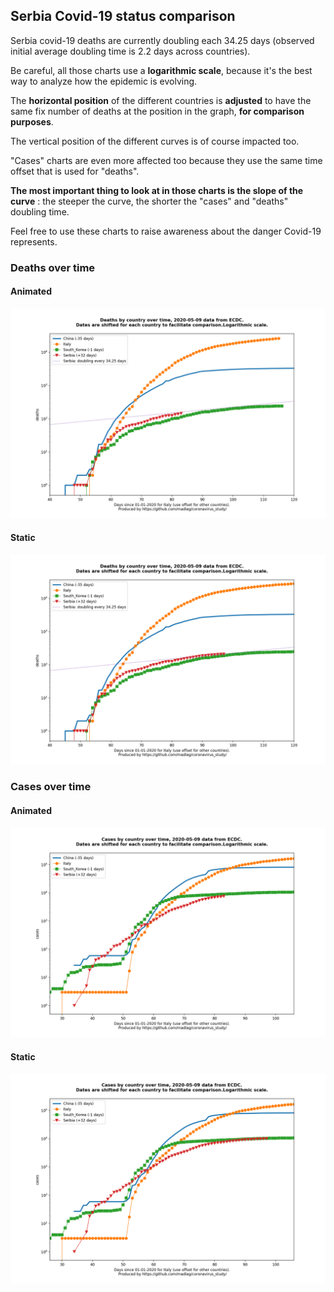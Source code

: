 ## Serbia Covid-19 status comparison 

Serbia covid-19 deaths are currently doubling each 34.25 days (observed initial average doubling time is 2.2 days across countries).



Be careful, all those charts use a **logarithmic scale**, because it's the best way to analyze how the epidemic is evolving.
 
The **horizontal position** of the different countries is **adjusted** to have the same fix number of deaths at the position in the graph, **for comparison purposes**.

The vertical position of the different curves is of course impacted too.

"Cases" charts are even more affected too because they use the same time offset that is used for "deaths".

**The most important thing to look at in those charts is the slope of the curve** : the steeper the curve, the shorter the "cases" and "deaths" doubling time.

Feel free to use these charts to raise awareness about the danger Covid-19 represents. 


 
### Deaths over time
 
#### Animated
![Serbia covid-19 deaths animated chart](https://raw.githubusercontent.com/madlag/coronavirus_study/master/notebooks/graphs/2020-05-09/countries/Serbia/2020-05-09_Serbia_deaths.gif "Serbia covid-19 deaths animated chart")   
 
#### Static
![Serbia covid-19 deaths static chart](https://raw.githubusercontent.com/madlag/coronavirus_study/master/notebooks/graphs/2020-05-09/countries/Serbia/2020-05-09_Serbia_deaths.png "Serbia covid-19 deaths static chart")   

 
### Cases over time
 
#### Animated
![Serbia covid-19 cases animated chart](https://raw.githubusercontent.com/madlag/coronavirus_study/master/notebooks/graphs/2020-05-09/countries/Serbia/2020-05-09_Serbia_cases.gif "Serbia covid-19 cases animated chart")   
 
#### Static
![Serbia covid-19 cases static chart](https://raw.githubusercontent.com/madlag/coronavirus_study/master/notebooks/graphs/2020-05-09/countries/Serbia/2020-05-09_Serbia_cases.png "Serbia covid-19 cases static chart")   

